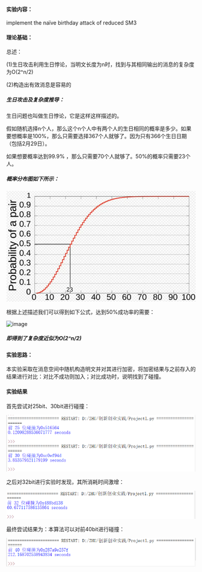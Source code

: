 #### 实验内容：
implement the naïve birthday attack of reduced SM3
#### 理论基础：
总述：

(1)生日攻击利用生日悖论，当明文长度为n时，找到与其相同输出的消息的复杂度为O(2^n/2)

(2)构造出有效消息是容易的

##### 生日攻击及复杂度推导：

生日问题也叫做生日悖论，它是这样这样描述的。

假如随机选择n个人，那么这个n个人中有两个人的生日相同的概率是多少。如果要想概率是100%，那么只需要选择367个人就够了。因为只有366个生日日期（包括2月29日）。

如果想要概率达到99.9% ，那么只需要70个人就够了。50%的概率只需要23个人。

##### 概率分布图如下所示：

![image](https://github.com/Azzzting/homework-group-48/blob/main/Project1/img/4.png)

根据上述描述我们可以得到如下公式，达到50%成功率的需要：

![image](https://github.com/Azzzting/homework-group-48/assets/138744150/669d00e2-d96f-4535-88e4-725e2612e85f)

##### 即得到了复杂度近似为O(2^n/2)


#### 实验思路：
本实验采取在消息空间中随机构造明文并对其进行加密，将加密结果与之前存入的结果进行对比：对比不成功则加入；对比成功时，说明找到了碰撞。
#### 实验结果
首先尝试对25bit、30bit进行碰撞：

![image](https://github.com/Azzzting/homework-group-48/blob/main/Project1/img/1.png)


之后对32bit进行实验时发现，其所消耗时间激增：

![image](https://github.com/Azzzting/homework-group-48/blob/main/Project1/img/2.png)


最终尝试结果为：本算法可以对前40bit进行碰撞：

![image](https://github.com/Azzzting/homework-group-48/blob/main/Project1/img/3.png)
